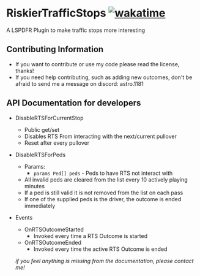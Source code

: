 # RiskierTrafficStops [![wakatime](https://wakatime.com/badge/user/018e10f6-d034-48ad-85ad-4fe3ce2c16bc/project/018e10f8-4966-406b-9897-2889acbf6bf1.svg)](https://wakatime.com/badge/user/018e10f6-d034-48ad-85ad-4fe3ce2c16bc/project/018e10f8-4966-406b-9897-2889acbf6bf1)
A LSPDFR Plugin to make traffic stops more interesting

## Contributing Information
  - If you want to contribute or use my code please read the license, thanks!
  - If you need help contributing, such as adding new outcomes, don't be afraid to send me a message on discord: astro.1181

## API Documentation for developers
- DisableRTSForCurrentStop
  - Public get/set
  - Disables RTS From interacting with the next/current pullover
  - Reset after every pullover

- DisableRTSForPeds
  - Params:
    - `params Ped[] peds` - Peds to have RTS not interact with
  - All invalid peds are cleared from the list every 10 actively playing minutes
  - If a ped is still valid it is not removed from the list on each pass
  - If one of the supplied peds is the driver, the outcome is ended immediately 

- Events
  - OnRTSOutcomeStarted
    - Invoked every time a RTS Outcome is started
  - OnRTSOutcomeEnded
    - Invoked every time the active RTS Outcome is ended

  *if you feel anything is missing from the documentation, please contact me!*
